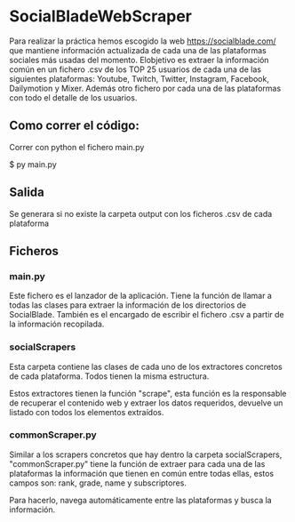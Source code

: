 # SocialBladeWebScraper

Para realizar la práctica hemos escogido la web https://socialblade.com/ que mantiene información actualizada de cada una de las plataformas sociales más usadas del momento. Elobjetivo es extraer la información común en un fichero .csv de los TOP 25 usuarios de cada una de las siguientes plataformas: Youtube, Twitch, Twitter, Instagram, Facebook, Dailymotion y Mixer. Además otro fichero por cada una de las plataformas con todo el detalle de los usuarios.


## Como correr el código: 
Correr con python el fichero main.py

$ py main.py

## Salida

Se generara si no existe la carpeta output con los ficheros .csv de cada plataforma

## Ficheros

### main.py

Este fichero es el lanzador de la aplicación. Tiene la función de llamar a todas las clases para extraer la información de los directorios de SocialBlade. También es el encargado de escribir el fichero .csv a partir de la información recopilada.

### socialScrapers

Esta carpeta contiene las clases de cada uno de los extractores concretos de cada plataforma. Todos tienen la misma estructura.

Estos extractores tienen la función "scrape", esta función es la responsable de recuperar el contenido web y extraer los datos requeridos, devuelve un listado con todos los elementos extraídos.


### commonScraper.py

Similar a los scrapers concretos que hay dentro la carpeta socialScrapers, "commonScraper.py" tiene la función de extraer para cada una de las plataformas la información que tienen en común entre todas ellas, estos campos son: rank, grade, name y subscriptores.

Para hacerlo, navega automáticamente entre las plataformas y busca la información.